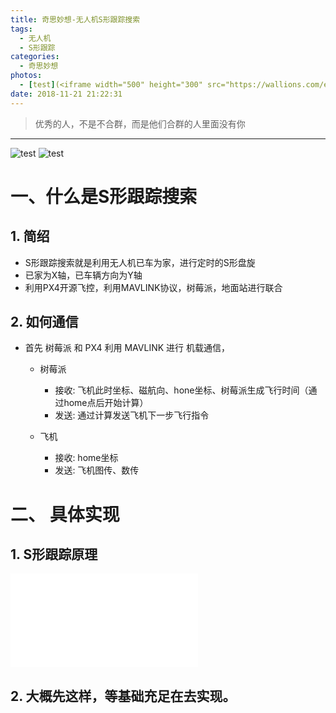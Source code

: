 ```yaml
---
title: 奇思妙想-无人机S形跟踪搜索
tags:
  - 无人机
  - S形跟踪
categories:
  - 奇思妙想
photos:
  - [test](<iframe width="500" height="300" src="https://wallions.com/embed/282218" frameborder="0"></iframe>)
date: 2018-11-21 21:22:31
---
```


<blockquote class="blockquote-center">优秀的人，不是不合群，而是他们合群的人里面没有你</blockquote>

---
![test](http://xiaoshujiang/小书匠/Wallions280129.jpg "Wallions280129")
![test](https://res.cloudinary.com/aflthblog/image/upload/v1542423142/Wallions282218.jpg)
# 一、什么是S形跟踪搜索


## 1. 简绍

- S形跟踪搜索就是利用无人机已车为家，进行定时的S形盘旋
- 已家为X轴，已车辆方向为Y轴
- 利用PX4开源飞控，利用MAVLINK协议，树莓派，地面站进行联合

## 2. 如何通信

- 首先 树莓派 和 PX4 利用 MAVLINK 进行 机载通信， 

    - 树莓派
        - 接收: 飞机此时坐标、磁航向、hone坐标、树莓派生成飞行时间（通过home点后开始计算）
        - 发送: 通过计算发送飞机下一步飞行指令
        
    - 飞机
        - 接收: home坐标
        - 发送: 飞机图传、数传


# 二、 具体实现


## 1. S形跟踪原理

![Diagram](./attachments/1543988255377.drawio.html)

## 2. 大概先这样，等基础充足在去实现。

